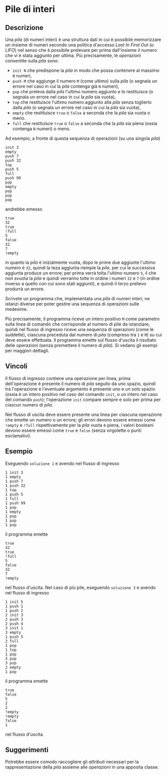 Pile di interi
==============

Descrizione
-----------

Una *pila* (di numeri interi) è una struttura dati in cui è possibile
memorizzare un insieme di numeri secondo una politica d'accesso *Last In First
Out* (o *LIFO*) nel senso che è possibile prelevare per prima dall'insieme il
numero che vi è stata aggiunto per ultima. Più precisamente, le *operazioni*
consentite sulla *pila* sono:

- `init N` che predispone la *pila* in modo che possa contenere al massimo `N`
  numeri,
- `push M` che aggiunge il numero `M` (come ultimo) sulla *pila* (o segnala un
  errore nel caso in cui la *pila* contenga già `N` numeri),
- `pop` che preleva dalla *pila* l'ultimo numero aggiunto e lo restituisce (o
  segnala un errore nel caso in cui la *pila* sia vuota),
- `top` che restituisce l'ultimo numero aggiunto alla *pila* senza toglierlo
  dalla *pila* (o segnala un errore nel caso in cui la *pila* sia vuota),
- `empty` che restituisce `true` o `false` a seconda che la *pila* sia vuota o
  meno.
- `full` che restituisce `true` o `false` a seconda che la *pila* sia piena (ossia
  contenga `N` numeri) o meno.

Ad esempio, a fronte di questa sequenza di operazioni (su una singola *pila*)

    init 3
    empty
    push 7
    push 32
    top
    push 5
    full
    push 99
    pop
    empty
    pop
    pop
    pop

andrebbe emesso

    true
    32
    true
    !full
    5
    false
    32
    7
    !empty

in quanto la *pila* è inizialmente vuota, dopo le prime due aggiunte l'ultimo
numero è `32`, quindi la teza aggiunta riempie la *pila*, per cui la successiva
aggiunta produce un errore; per prima verrà tolta l'ultimo numero `5`, il che
non svuota la *pila* e quindi verranno tolte in ordine i numeri `32` e `7` (in
ordine inverso a quello con cui sono stati aggiunti), e quindi il terzo prelievo
produrrà un errore.

Scrivete un programma che, implementata una *pila* di numeri interi, ne istanzi
diverse per poter gestire una sequenza di operazioni sulle medesime.

Più precisamente, il programma riceve un intero positivo `M` come parametro
sulla linea di comando che corrisponde al numero di pile da istanziare, quindi
nel flusso di ingresso riceve una sequenza di operazioni (come le suddette),
ciascuna preceduta dal numero di *pila* (compreso tra `1` e `M`) su cui deve
essere effettuata. Il programma emette sul flusso d'uscita il risultato delle
operazioni (senza premettere il numero di *pila*). Si vedano gli esempi per
maggiori dettagli.


Vincoli
-------

Il flusso di ingresso contiene una operazione per linea, prima dell'operazione è
presente il numero di *pila* seguito da uno spazio, quindi tra l'operazione e
l'eventuale argomento è presente uno e un solo spazio (ossia è un intero
positivo nel caso del comando `init`, o un intero nel caso del comando `push`);
l'operazione `init` compare sempre e solo per prima per ciascun numero di
*pila*.

Nel flusso di uscita deve essere presente una linea per ciascuna operazione che
emette un numero o un errore; gli errori devono essere emessi come `!empty` e
`!full` rispettivamente per la *pila* vuota e piena, i valori booleani devono
essere emessi come `true` e `false` (senza virgolette o punti esclamativi).


Esempio
-------

Eseguendo `soluzione 1` e avendo nel flusso di ingresso

    1 init 3
    1 empty
    1 push 7
    1 push 32
    1 top
    1 push 5
    1 full
    1 push 99
    1 pop
    1 empty
    1 pop
    1 pop
    1 pop

il programma emette

    true
    32
    true
    !full
    5
    false
    32
    7
    !empty

nel flusso d'uscita. Nel caso di più pile, eseguendo `soluzione 3` e avendo nel
flusso di ingresso

    1 init 5
    1 push 1
    1 push 2
    2 init 3
    2 push 3
    2 push 4
    3 init 1
    3 empty
    1 push 5
    2 full
    1 pop
    1 top
    1 pop
    3 pop
    3 pop
    2 empty
    1 pop

il programma emette

    true
    false
    5
    2
    2
    !empty
    !empty
    false
    1

nel flusso d'uscita.

Suggerimenti
------------

Potrebbe essere comodo raccogliere gli *attributi* necessari per la
rappresentazione della *pila* assieme alle *operazioni* in una apposita classe.
